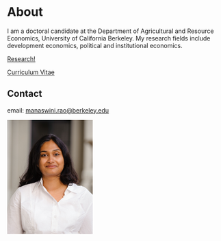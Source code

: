 # About

I am a doctoral candidate at the Department of Agricultural and Resource Economics, University of California Berkeley. My research fields include development economics, political and institutional economics. 

[Research!](research.md)

[Curriculum Vitae]("manaswinirao.github.io/MRao_CV_2017.pdf")

## Contact
email: manaswini.rao@berkeley.edu

<img src="/RAOPhoto_2014-8.jpg" width="200">


